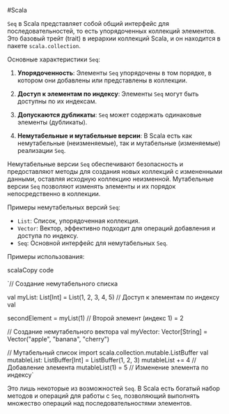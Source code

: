 
#Scala 

`Seq` в Scala представляет собой общий интерфейс для последовательностей, то есть упорядоченных коллекций элементов. Это базовый трейт (trait) в иерархии коллекций Scala, и он находится в пакете `scala.collection`.

Основные характеристики `Seq`:

1. **Упорядоченность**: Элементы `Seq` упорядочены в том порядке, в котором они добавлены или представлены в коллекции.
    
2. **Доступ к элементам по индексу**: Элементы `Seq` могут быть доступны по их индексам.
    
3. **Допускаются дубликаты**: `Seq` может содержать одинаковые элементы (дубликаты).
    
4. **Немутабельные и мутабельные версии**: В Scala есть как немутабельные (неизменяемые), так и мутабельные (изменяемые) реализации `Seq`.
    

Немутабельные версии `Seq` обеспечивают безопасность и предоставляют методы для создания новых коллекций с измененными данными, оставляя исходную коллекцию неизменной. Мутабельные версии `Seq` позволяют изменять элементы и их порядок непосредственно в коллекции.

Примеры немутабельных версий `Seq`:

- `List`: Список, упорядоченная коллекция.
- `Vector`: Вектор, эффективно подходит для операций добавления и доступа по индексу.
- `Seq`: Основной интерфейс для немутабельных `Seq`.

Примеры использования:

scalaCopy code

`// Создание немутабельного списка

val myList: List[Int] = List(1, 2, 3, 4, 5)  // Доступ к элементам по индексу val

secondElement = myList(1) // Второй элемент (индекс 1) = 2 

// Создание немутабельного вектора 
val myVector: Vector[String] = Vector("apple", "banana", "cherry")  

// Мутабельный список import scala.collection.mutable.ListBuffer val mutableList: ListBuffer[Int] = ListBuffer(1, 2, 3) mutableList += 4 // Добавление элемента mutableList(1) = 5 // Изменение элемента по индексу`

Это лишь некоторые из возможностей `Seq`. В Scala есть богатый набор методов и операций для работы с `Seq`, позволяющий выполнять множество операций над последовательностями элементов.
